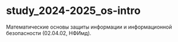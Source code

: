 # study_2024-2025_os-intro
Математические основы защиты информации и информационной безопасности (02.04.02, НФИмд).

